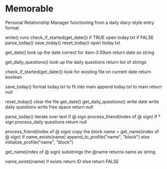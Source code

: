 # Memorable
Personal Relationship Manager functioning from a daily diary-style entry format.

write()
    runs check_if_started(get_date())
        if TRUE
            open today.txt
        if FALSE
            parse_today()
            save_today()
            reset_today()
            open today.txt

get_date()
    look up the date
    correct for 4am-3:59am
    return date as string

get_daily_questions()
    look up the daily questions
    return list of strings

check_if_started(get_date())
    look for existing file on current date
    return boolean

save_today()
    format today.txt to fit into main
    append today.txt to main
    return null

reset_today()
    clear the file
    get_date()
    get_daily_questions()
    write date
    write daily questions
    write free space
    return null

parse_today()
    iterate over text
        if @ sign
            process_friend(index of @ sign)
        if * sign
            process_daily questions
    return null

process_friend(index of @ sign)
    copy the block
    name = get_name(index of @ sign)
    if name_exists(name)
        append_to_profile("name", "block")
    else
        initialize_profile("name", "block")

get_name(index of @ sign)
    substrings the @name
    returns name as string

name_exists(name)
    if exists
        return ID
    else
        return FALSE






